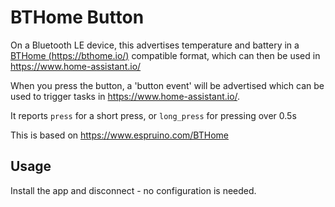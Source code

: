 # BTHome Button

On a Bluetooth LE device, this advertises temperature and battery in a [BTHome (https://bthome.io/)](https://bthome.io/) compatible format, which can then be used in https://www.home-assistant.io/

When you press the button, a 'button event' will be advertised which can be used to trigger tasks in https://www.home-assistant.io/.

It reports `press` for a short press, or `long_press` for pressing over 0.5s

This is based on https://www.espruino.com/BTHome

## Usage

Install the app and disconnect - no configuration is needed.
